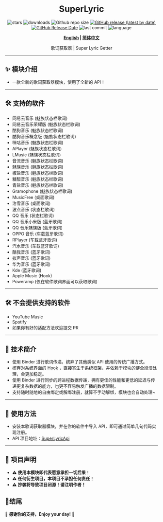 <div align="center">
<h1>SuperLyric</h1>

![stars](https://img.shields.io/github/stars/HChenX/SuperLyric?style=flat)
![downloads](https://img.shields.io/github/downloads/HChenX/SuperLyric/total)
![Github repo size](https://img.shields.io/github/repo-size/HChenX/SuperLyric)
[![GitHub release (latest by date)](https://img.shields.io/github/v/release/HChenX/SuperLyric)](https://github.com/HChenX/SuperLyric/releases)
[![GitHub Release Date](https://img.shields.io/github/release-date/HChenX/SuperLyric)](https://github.com/HChenX/SuperLyric/releases)
![last commit](https://img.shields.io/github/last-commit/HChenX/SuperLyric?style=flat)
![language](https://img.shields.io/badge/language-java-purple)

<p><b><a href="README-en.md">English</a> | <a href="README.md">简体中文</a></b></p>
<p>歌词获取器 | Super Lyric Getter</p>
</div>

---

## ✨ 模块介绍

- 一款全新的歌词获取器模块，使用了全新的 API！

---

## 🛠 支持的软件

- 网易云音乐 (魅族状态栏歌词)
- 网易云音乐荣耀版 (魅族状态栏歌词)
- 酷狗音乐 (魅族状态栏歌词)
- 酷狗音乐概念版 (魅族状态栏歌词)
- 咪咕音乐 (魅族状态栏歌词)
- APlayer (魅族状态栏歌词)
- LMusic (魅族状态栏歌词)
- 音流音乐 (魅族状态栏歌词)
- 魅族音乐 (魅族状态栏歌词)
- 椒盐音乐 (魅族状态栏歌词)
- 糖醋音乐 (魅族状态栏歌词)
- 青盐音乐 (魅族状态栏歌词)
- Gramophone (魅族状态栏歌词)
- MusicFree (桌面歌词)
- 洛雪音乐 (桌面歌词)
- 波点音乐 (状态栏歌词)
- QQ 音乐 (状态栏歌词)
- QQ 音乐小米版 (蓝牙歌词)
- QQ 音乐魅族版 (蓝牙歌词)
- OPPO 音乐 (车载蓝牙歌词)
- RPlayer (车载蓝牙歌词)
- 汽水音乐 (车载蓝牙歌词)
- 酷我音乐 (蓝牙歌词)
- 拟声音乐 (蓝牙歌词)
- 华为音乐 (蓝牙歌词)
- Kde (蓝牙歌词)
- Apple Music (Hook)
- Poweramp (仅在软件歌词界面可以获取歌词)

---

## 🛠 不会提供支持的软件

- YouTube Music
- Spotify
- 如果你有好的适配方法欢迎提交 PR

---

## 🔧 技术简介

- 使用 Binder 进行歌词传递，摈弃了其他类似 API 使用的传统广播方式。
- 摈弃对系统界面的 Hook ，直接寄生于系统框架，并依赖于模块的健全崩溃处理，会更加稳定。
- 使用 Binder 进行同步的跨进程数据传递，拥有更佳的性能和更低的延迟与传递更复杂数据的能力，也更不容易触发广播的数据限制。
- 支持随时随地的自由绑定或解绑注册，就算不手动解绑，模块也会自动处理~

---

## 🌟 使用方法

- 安装本歌词获取器模块，并在你的软件中导入 API，即可通过简单几句代码实现注册。
- API 项目地址：[SuperLyricApi](https://github.com/HChenX/SuperLyricApi)

---

## 📢 项目声明

- ⚠ **使用本模块即代表愿意承担一切后果**！
- ⚠ **任何衍生项目，本项目不承担任何责任**！
- ⚠ **抄袭将导致项目闭源！请注明作者！**

## 🎉结尾

💖 **感谢你的支持，Enjoy your day!** 🚀

